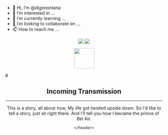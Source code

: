- 👋 Hi, I’m @digimontana
- 👀 I’m interested in ...
- 🌱 I’m currently learning ...
- 💞️ I’m looking to collaborate on ...
- 📫 How to reach me ...

<!---
digimontana/digimontana is a ✨ special ✨ repository because its `README.md` (this file) appears on your GitHub profile.
You can click the Preview link to take a look at your changes.
--->
<p align="center">
<img src="https://github-readme-stats.vercel.app/api?username=Digimontana&show_icons=true&theme=radical&count_private=true&hide_border=true&bg_color=00000000" align="center" />
<img src="https://github-readme-stats.vercel.app/api/top-langs/?username=Digimontana&hide_border=true&layout=compact&theme=radical&bg_color=00000000" align="center" />
</p>

<p align="center">
<img src="https://camo.githubusercontent.com/ffbf71edb9eb65671926a8cc42a5a740bf5b799a9b93699a3a0de76e1793a80b/68747470733a2f2f6d656469612e67697068792e636f6d2f6d656469612f54456e586b637348725034596564436868412f67697068792e676966" width="65" style="max-width: 100%;">
</p>
#
<main>
  <section class="mast">
    <figure class="mast__bg" style="background-image:url(https://unsplash.it/1800/800?image=893)"></figure>
    <header class="mast__header">
      <h1 class="mast__title js-spanize">Incoming Transmission</h1> 
      <hr class="sep"/>
      <p class="mast__text js-spanize">
This is a story, all about how, 
My life got twisted upside down. 
So I'd like to tell a story, just sit right there. 
And I'll tell you how I became the prince of Bel Air.</p>

    </header>
  </section>
</main>
